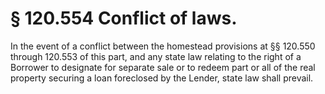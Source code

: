 # § 120.554   Conflict of laws.

In the event of a conflict between the homestead provisions at §§ 120.550 through 120.553 of this part, and any state law relating to the right of a Borrower to designate for separate sale or to redeem part or all of the real property securing a loan foreclosed by the Lender, state law shall prevail. 




